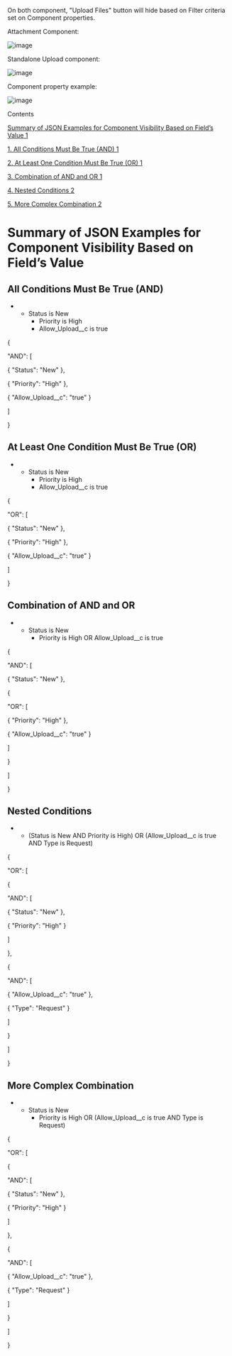 On both component, "Upload Files" button will hide based on Filter criteria set on Component properties.


Attachment Component:

![image](https://github.com/user-attachments/assets/e04d9950-cc6e-4316-935a-5d6b6f89a752)


Standalone Upload component:


![image](https://github.com/user-attachments/assets/6f552b13-c69c-4b4c-8a86-7f1b2d975bea)


Component property example:


![image](https://github.com/user-attachments/assets/2a276514-392f-429c-8ad1-699a195f1262)



Contents

[Summary of JSON Examples for Component Visibility Based on Field’s Value 1](#_Toc172675985)

[1\. All Conditions Must Be True (AND) 1](#_Toc172675986)

[2\. At Least One Condition Must Be True (OR) 1](#_Toc172675987)

[3\. Combination of AND and OR 1](#_Toc172675988)

[4\. Nested Conditions 2](#_Toc172675989)

[5\. More Complex Combination 2](#_Toc172675990)

# Summary of JSON Examples for Component Visibility Based on Field’s Value

## All Conditions Must Be True (AND)

- - Status is New
    - Priority is High
    - Allow_Upload_\_c is true

{

"AND": \[

{ "Status": "New" },

{ "Priority": "High" },

{ "Allow_Upload_\_c": "true" }

\]

}

## At Least One Condition Must Be True (OR)

- - Status is New
    - Priority is High
    - Allow_Upload_\_c is true

{

"OR": \[

{ "Status": "New" },

{ "Priority": "High" },

{ "Allow_Upload_\_c": "true" }

\]

}

## Combination of AND and OR

- - Status is New
    - Priority is High OR Allow_Upload_\_c is true

{

"AND": \[

{ "Status": "New" },

{

"OR": \[

{ "Priority": "High" },

{ "Allow_Upload_\_c": "true" }

\]

}

\]

}

## Nested Conditions

- - (Status is New AND Priority is High) OR (Allow_Upload_\_c is true AND Type is Request)

{

"OR": \[

{

"AND": \[

{ "Status": "New" },

{ "Priority": "High" }

\]

},

{

"AND": \[

{ "Allow_Upload_\_c": "true" },

{ "Type": "Request" }

\]

}

\]

}

## More Complex Combination

- - Status is New
    - Priority is High OR (Allow_Upload_\_c is true AND Type is Request)

{

"OR": \[

{

"AND": \[

{ "Status": "New" },

{ "Priority": "High" }

\]

},

{

"AND": \[

{ "Allow_Upload_\_c": "true" },

{ "Type": "Request" }

\]

}

\]

}
